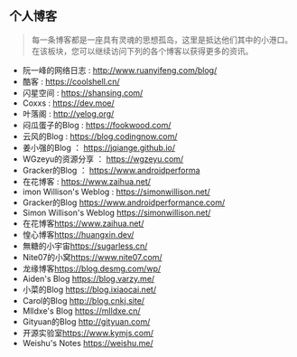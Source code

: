 ## 个人博客
> 每一条博客都是一座具有灵魂的思想孤岛，这里是抵达他们其中的小港口。
> 在该板块，您可以继续访问下列的各个博客以获得更多的资讯。  
+ 阮一峰的网络日志 : http://www.ruanyifeng.com/blog/
+ 酷客 : https://coolshell.cn/
+ 闪星空间 : https://shansing.com/
+ Coxxs : https://dev.moe/
+ 叶落阁 : http://yelog.org/
+ 闷瓜蛋子的Blog : https://fookwood.com/
+ 云风的Blog : https://blog.codingnow.com/
+ 姜小强的Blog ： https://jqiange.github.io/
+ WGzeyu的资源分享 ： https://wgzeyu.com/
+ Gracker的Blog ： https://www.androidperforma
+ 在花博客 : https://www.zaihua.net/
+ imon Willison's Weblog : https://simonwillison.net/
+ Gracker的Blog <https://www.androidperformance.com/>
+ Simon Willison's Weblog <https://simonwillison.net/>
+ 在花博客<https://www.zaihua.net/>
+ 惶心博客<https://huangxin.dev/>
+ 無糖的小宇宙<https://sugarless.cn/>
+ Nite07的小窝<https://www.nite07.com/>
+ 龙缘博客<https://blog.desmg.com/wp/>
+ Aiden's Blog <https://blog.varzy.me/>
+ 小菜的Blog <https://blog.ixiaocai.net/>
+ Carol的Blog <http://blog.cnkj.site/>
+ Mlldxe's Blog <https://mlldxe.cn/>
+ Gityuan的Blog <http://gityuan.com/>
+ 开源实验室<https://www.kymjs.com/>
+ Weishu's Notes <https://weishu.me/>


